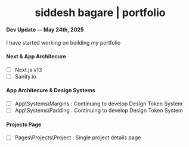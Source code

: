 <div align="center">
  <h1>siddesh bagare | portfolio</h1>
</div>

#### Dev Update — May 24th, 2025 

I have started working on building my portfolio

#### Next & App Architecure

- [ ] Next.js v13 
- [ ] Sanity.io

#### App Architecure & Design Systems

- [ ] App\Systems\Margins : Continuing to develop Design Token System
- [ ] App\Systems\Padding : Continuing to develop Design Token System

#### Projects Page

- [ ] Pages\Projects\Project : Single project details page
